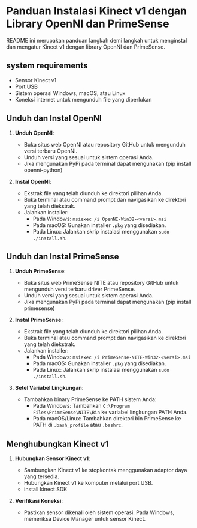 # Panduan Instalasi Kinect v1 dengan Library OpenNI dan PrimeSense

README ini merupakan panduan langkah demi langkah untuk menginstal dan mengatur Kinect v1 dengan library OpenNI dan PrimeSense.

## system requirements

- Sensor Kinect v1
- Port USB
- Sistem operasi Windows, macOS, atau Linux
- Koneksi internet untuk mengunduh file yang diperlukan

## Unduh dan Instal OpenNI

1. **Unduh OpenNI**:
   - Buka situs web OpenNI atau repository GitHub untuk mengunduh versi terbaru OpenNI.
   - Unduh versi yang sesuai untuk sistem operasi Anda.
   - Jika mengunakan PyPi pada terminal dapat mengunakan (pip install openni-python)
     
2. **Instal OpenNI**:
   - Ekstrak file yang telah diunduh ke direktori pilihan Anda.
   - Buka terminal atau command prompt dan navigasikan ke direktori yang telah diekstrak.
   - Jalankan installer:
     - Pada Windows: `msiexec /i OpenNI-Win32-<versi>.msi`
     - Pada macOS: Gunakan installer `.pkg` yang disediakan.
     - Pada Linux: Jalankan skrip instalasi menggunakan `sudo ./install.sh`.


## Unduh dan Instal PrimeSense

1. **Unduh PrimeSense**:
   - Buka situs web PrimeSense NITE atau repository GitHub untuk mengunduh versi terbaru driver PrimeSense.
   - Unduh versi yang sesuai untuk sistem operasi Anda.
   - Jika mengunakan PyPi pada terminal dapat mengunakan (pip install primesense)
2. **Instal PrimeSense**:
   - Ekstrak file yang telah diunduh ke direktori pilihan Anda.
   - Buka terminal atau command prompt dan navigasikan ke direktori yang telah diekstrak.
   - Jalankan installer:
     - Pada Windows: `msiexec /i PrimeSense-NITE-Win32-<versi>.msi`
     - Pada macOS: Gunakan installer `.pkg` yang disediakan.
     - Pada Linux: Jalankan skrip instalasi menggunakan `sudo ./install.sh`.

3. **Setel Variabel Lingkungan**:
   - Tambahkan binary PrimeSense ke PATH sistem Anda:
     - Pada Windows: Tambahkan `C:\Program Files\PrimeSense\NITE\Bin` ke variabel lingkungan PATH Anda.
     - Pada macOS/Linux: Tambahkan direktori bin PrimeSense ke PATH di `.bash_profile` atau `.bashrc`.

## Menghubungkan Kinect v1

1. **Hubungkan Sensor Kinect v1**:
   - Sambungkan Kinect v1 ke stopkontak menggunakan adaptor daya yang tersedia.
   - Hubungkan Kinect v1 ke komputer melalui port USB.
   - install kinect SDK

2. **Verifikasi Koneksi**:
   - Pastikan sensor dikenali oleh sistem operasi. Pada Windows, memeriksa Device Manager untuk sensor Kinect.
